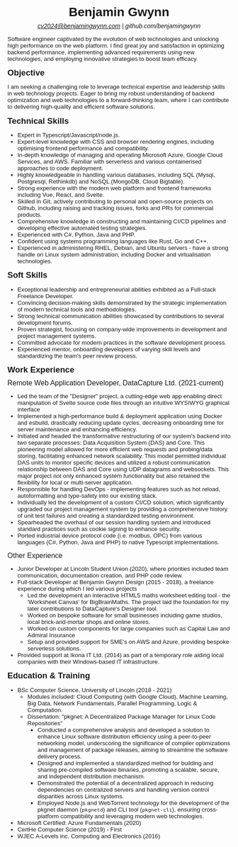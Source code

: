 # Benjamin Gwynn
<!-- # Benjamin Gwynn | CV 2024 -->
###### cv2024@benjamingwynn.com | github.com/benjamingwynn
<!-- ##### NOTE: this document is intentionally unformatted, styling and page breaks will be added later. -->

Software engineer captivated by the evolution of web technologies and unlocking high performance on the web platform. I find great joy and satisfaction in optimizing backend performance, implementing advanced requirements using new technologies, and employing innovative strategies to boost team efficacy.

## Objective

I am seeking a challenging role to leverage technical expertise and leadership skills in web technology projects. Eager to bring my robust understanding of backend optimization and web technologies to a forward-thinking team, where I can contribute to delivering high-quality and efficient software solutions.

## Technical Skills

- Expert in Typescript/Javascript/node.js.
- Expert-level knowledge with CSS and browser rendering engines, including optimising frontend performance and compatibility.
- In-depth knowledge of managing and operating Microsoft Azure, Google Cloud Services, and AWS. Familiar with serverless and various containerised approaches to code deployment.
- Highly knowledgeable in handling various databases, including SQL (Mysql, Postgresql, Rethinkdb) and NoSQL (MongoDB, Cloud Bigtable).
- Strong experience with the modern web platform and frontend frameworks including Vue, React, and Svelte.
- Skilled in Git, actively contributing to personal and open-source projects on Github, including raising and tracking issues, forks and PRs for commercial products.
- Comprehensive knowledge in constructing and maintaining CI/CD pipelines and developing effective automated testing strategies.
- Experienced with C#, Python, Java and PHP.
- Confident using systems programming languages like Rust, Go and C++.
- Experienced in administering RHEL, Debian, and Ubuntu servers - have a strong handle on Linux system administration, including Docker and virtualisation technologies.

## Soft Skills

- Exceptional leadership and entrepreneurial abilities exhibited as a Full-stack Freelance Developer.
- Convincing decision-making skills demonstrated by the strategic implementation of modern technical tools and methodologies.
- Strong technical communication abilities showcased by contributions to several development forums.
- Proven strategist, focusing on company-wide improvements in development and project management systems.
- Committed advocate for modern practices in the software development process.
- Experienced mentor, onboarding developers of varying skill levels and standardizing the team's peer review process.

## Work Experience

### Remote Web Application Developer, DataCapture Ltd. (2021-current)

- Led the team of the "Designer" project, a cutting-edge web app enabling direct manipulation of Svelte source code files through an intuitive WYSIWYG graphical interface
- Implemented a high-performance build & deployment application using Docker and esbuild, drastically reducing update cycles, decreasing onboarding time for server maintenance and enhancing efficiency.
- Initiated and headed the transformative restructuring of our system's backend into two separate processes: Data Acquisition System (DAS) and Core. This pioneering model allowed for more efficient web requests and probing/data storing, facilitating enhanced network scalability. This model permitted individual DAS units to monitor specific devices and utilized a robust communication relationship between DAS and Core using UDP datagrams and websockets. This major project not only enhanced system functionality but also retained the flexibility for local or multi-server application.
- Responsible for handling DevOps - implementing features such as hot reload, autoformatting and type-safety into our existing stack.
- Individually led the development of a custom CI/CD solution, which significantly upgraded our project management system by providing a comprehensive history of unit test failures and creating a standardized testing environment.
- Spearheaded the overhaul of our session handling system and introduced standard practices such as cookie signing to enhance security.
- Ported industrial device protocol code (i.e. modbus, OPC) from various languages (C#, Python, Java and PHP) to native Typescript implementations.

### Other Experience

- Junior Developer at Lincoln Student Union (2020), where priorities included team communication, documentation creation, and PHP code review.
- Full-stack Developer at Benjamin Gwynn Design (2015 - 2018), a freelance experience during which I led various projects
	- Led the development an interactive HTML5 maths worksheet editing tool - the 'Worksheet Canvas' for BigBrainMaths. The project laid the foundation for my later contributions to DataCapture's Designer tool.
	- Worked on bespoke software for small businesses including game studios, local brick-and-mortar shops and online stores.
	- Worked on custom components for large companies such as Capital Law and Admiral Insurance
	- Setup and provided support for SME's on AWS and Azure, providing bespoke serverless solutions.
- Provided support at Ikona IT Ltd. (2014) as part of a temporary role aiding local companies with their Windows-based IT infrastructure.

## Education & Training

- BSc Computer Science, University of Lincoln (2018 - 2021)
	- Modules included: Cloud Computing (with Google Cloud), Machine Learning, Big Data, Network Fundamentals, Parallel Programming, Logic & Computation.
	- Dissertation: "pkgnet: A Decentralized Package Manager for Linux Code Repositories"
		- Conducted a comprehensive analysis and developed a solution to enhance Linux software distribution efficiency using a peer-to-peer networking model, underscoring the significance of compiler optimizations and management of package releases, aiming to streamline the software delivery process.
		- Designed and implemented a standardized method for building and sharing pre-compiled software binaries, promoting a scalable, secure, and independent distribution mechanism.
		- Demonstrated the potential of a decentralized approach in reducing dependencies on centralized servers and handling version control disparities across Linux systems.
		- Employed Node.js and WebTorrent technology for the development of the pkgnet daemon (`pkgnetd`) and CLI tool (`pkgnet-cli`), ensuring cross-platform compatibility and leveraging modern web technologies.
- Microsoft Certified: Azure Fundamentals (2020)
- CertHe Computer Science (2019) - First
- WJEC A-Levels inc. Computing and Electronics (2016)

<style>
	body {
		font-family: 'Helvetica';
	}

	h1 {
		/* font-weight: normal; */
		margin: 0;
		text-align: center;
		font-size: 21pt;
	}
	h2 {
		font-size: 14pt;
		margin: 1ex 0;
	}
	h3 {
		font-size: 12pt;
		margin: 1ex 0;
		font-weight: normal;
	}
	h5 {
		text-align: center;
		margin: 0;
		margin-top: 1ex;
	}
	h6 {
		text-align: center;
		margin: 1ex 0;
		font-weight: normal;
	}

	p, ul {
		font-size: 10pt;
	}
	small {
		font-size: 6pt;
		display: block;
		color: #ececec;
		text-align: right;
	}
</style>
